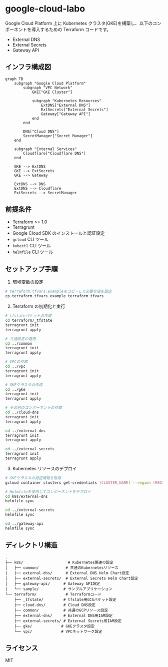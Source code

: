 # google-cloud-labo

Google Cloud Platform 上に Kubernetes クラスタ(GKE)を構築し、以下のコンポーネントを導入するための Terraform コードです。

- External DNS
- External Secrets
- Gateway API

## インフラ構成図

```mermaid
graph TB
    subgraph "Google Cloud Platform"
        subgraph "VPC Network"
            GKE["GKE Cluster"]

            subgraph "Kubernetes Resources"
                ExtDNS["External DNS"]
                ExtSecrets["External Secrets"]
                Gateway["Gateway API"]
            end
        end

        DNS["Cloud DNS"]
        SecretManager["Secret Manager"]
    end

    subgraph "External Services"
        Cloudflare["Cloudflare DNS"]
    end

    GKE --> ExtDNS
    GKE --> ExtSecrets
    GKE --> Gateway

    ExtDNS --> DNS
    ExtDNS --> Cloudflare
    ExtSecrets --> SecretManager
```

## 前提条件

- Terraform >= 1.0
- Terragrunt
- Google Cloud SDK のインストールと認証設定
- `gcloud` CLI ツール
- `kubectl` CLI ツール
- `helmfile` CLI ツール

## セットアップ手順

1. 環境変数の設定

```bash
# terraform.tfvars.exampleをコピーして必要な値を設定
cp terraform.tfvars.example terraform.tfvars
```

2. Terraform の初期化と実行

```bash
# tfstateバケットの作成
cd terraform/_tfstate
terragrunt init
terragrunt apply

# 共通設定の適用
cd ../common
terragrunt init
terragrunt apply

# VPCの作成
cd ../vpc
terragrunt init
terragrunt apply

# GKEクラスタの作成
cd ../gke
terragrunt init
terragrunt apply

# その他のコンポーネントの作成
cd ../cloud-dns
terragrunt init
terragrunt apply

cd ../external-dns
terragrunt init
terragrunt apply

cd ../external-secrets
terragrunt init
terragrunt apply
```

3. Kubernetes リソースのデプロイ

```bash
# GKEクラスタの認証情報を取得
gcloud container clusters get-credentials [CLUSTER_NAME] --region [REGION] --project [PROJECT_ID]

# Helmfileを使用してコンポーネントをデプロイ
cd k8s/external-dns
helmfile sync

cd ../external-secrets
helmfile sync

cd ../gateway-api
helmfile sync
```

## ディレクトリ構造

```
.
├── k8s/                    # Kubernetes関連の設定
│   ├── common/            # 共通のKubernetesリソース
│   ├── external-dns/      # External DNS Helm Chart設定
│   ├── external-secrets/  # External Secrets Helm Chart設定
│   ├── gateway-api/      # Gateway API設定
│   └── sample/           # サンプルアプリケーション
└── terraform/             # Terraformコード
    ├── _tfstate/         # tfstate用GCSバケット設定
    ├── cloud-dns/        # Cloud DNS設定
    ├── common/           # 共通のGCPリソース設定
    ├── external-dns/     # External DNS用IAM設定
    ├── external-secrets/ # External Secrets用IAM設定
    ├── gke/             # GKEクラスタ設定
    └── vpc/             # VPCネットワーク設定
```

## ライセンス

MIT

